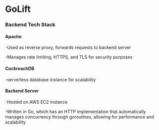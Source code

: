 # GoLift


### Backend Tech Stack

#### Apache
  -Used as reverse proxy, forwards requests to backend server

  -Manages rate limiting, HTTPS, and TLS for security purposes


#### CockroachDB
  -serverless database instance for scalability


#### Backend Server
  -Hosted on AWS EC2 instance

  -Written in Go, which has an HTTP implementation that automatically manages concurrency through goroutines, allowing for performance and scalability


